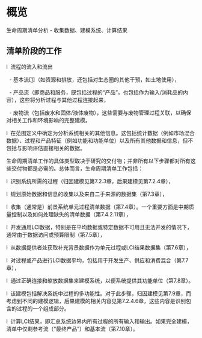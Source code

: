 # 概览
生命周期清单分析 - 收集数据、建模系统、计算结果

## 清单阶段的工作
l  流程的流入和流出

  - 基本流[[1]](#_ftn1)（如资源和排放，还包括对生态圈的其他干预，如土地使用）， 

  - 产品流（即商品和服务，既包括过程的“产品”，也包括作为输入/消耗品的内容），这些将分析过程与其他过程连接起来， 

  - 废物流（包括废水和固体/液体废物），这些需要与废物管理过程关联，以确保对相关工作和环境影响的完整建模。

l  在范围定义中确定为分析系统相关的其他信息。这包括统计数据（例如市场混合数据）、过程和产品特征（例如功能和功能单位）以及所有其他数据和信息，但不包括与影响评估直接相关的数据。

生命周期清单工作的具体类型取决于研究的交付物；并非所有以下步骤都对所有这些交付物都是必需的。总体而言，生命周期清单工作包括：

l  识别系统所需的过程（归因建模见第7.2.3章，后果建模见第7.2.4章）， 

l  规划原始数据和信息的收集以及来自二手来源的数据集（第7.3章）， 

l  收集（通常是）前景系统单元过程清单数据（第7.4章）。一个重要方面是中期质量控制以及如何处理缺失的清单数据（第7.4.2.11章）， 

l  开发通用LCI数据，特别是在平均数据或特定数据不可用且无法开发的情况下，通常由于数据访问或预算限制（第7.5章）， 

l  从数据提供者处获取补充背景数据作为单元过程或LCI结果数据集（第7.6章）， 

l  对过程或产品进行LCI数据平均，包括用于开发生产、供应和消费混合（第7.7章）， 

l  通过正确连接和缩放数据集来建模系统，以便系统提供其功能单位（第7.8章）。 

l  该建模包括解决系统中过程的多功能性。对于此步骤，归因建模见第7.9章，而考虑到不同的建模逻辑，后果建模的相关内容见第7.2.4.6章，这些内容是识别包含的过程的一个组成部分。 

l  计算LCI结果，即汇总系统边界内所有过程的所有输入和输出。如果完全建模，清单中仅剩参考流（“最终产品”）和基本流（第7.10章）。 
